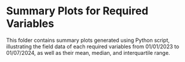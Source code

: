 # Summary Plots for Required Variables

This folder contains summary plots generated using Python script, illustrating the field data of each required variables from 01/01/2023 to 01/07/2024, as well as their mean, median, and interquartile range.

